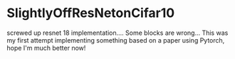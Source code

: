 # SlightlyOffResNetonCifar10
screwed up resnet 18 implementation.... Some blocks are wrong... This was my first attempt implementing something based on a paper using Pytorch, hope I'm much better now!
